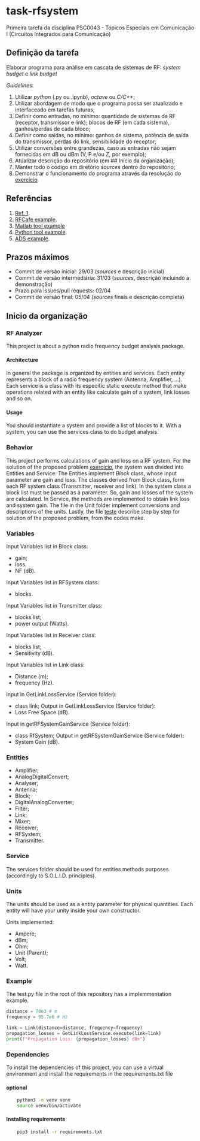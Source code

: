 # task-rfsystem

Primeira tarefa da disciplina PSC0043 - Tópicos Especiais em Comunicação I (Circuitos Integrados para Comunicação)

## Definição da tarefa

Elaborar programa para análise em cascata de sistemas de RF: _system budget_ e _link budget_

_Guidelines_:

1. Utilizar _python_ (.py ou .ipynb), _octave_ ou _C/C++_;
2. Utilizar abordagem de modo que o programa possa ser atualizado e interfaceado em tarefas futuras;
3. Definir como entradas, no mínimo: quantidade de sistemas de RF (receptor, transmissor e link); blocos de RF (em cada sistema), ganhos/perdas de cada bloco;
4. Definir como saídas, no mínimo: ganhos de sistema, potência de saída do transmissor, perdas do link, sensibilidade do receptor;
5. Utilizar conversões entre grandezas, caso as entradas não sejam fornecidas em dB ou dBm (V, P e/ou Z, por exemplo);
6. Atualizar descrição do repositório (em ## Início da organização);
7. Manter todo o código em diretório _sources_ dentro do repositório;
8. Demonstrar o funcionamento do programa através da resolução do [exercício](ex1.pdf).

## Referências

1. [Ref. 1](https://www.phys.hawaii.edu/~anita/new/papers/militaryHandbook/rcvr_sen.pdf).
2. [RFCafe example](https://www.rfcafe.com/references/electrical/cascade-budget.htm).
3. [Matlab tool example](https://www.mathworks.com/help/rf/ug/superheterodyne-receiver-using-rf-budget-analyzer-app.html)
4. [Python tool example](https://github.com/fronzbot/python-rfdesigner).
5. [ADS example](https://literature.cdn.keysight.com/litweb/pdf/ads2004a/pdf/rfsysbudget.pdf).

## Prazos máximos

-   Commit de versão inicial: 29/03 (_sources_ e descrição inicial)
-   Commit de versão intermediária: 31/03 (_sources_, descrição incluíndo a demonstração)
-   Prazo para issues/pull requests: 02/04
-   Commit de versão final: 05/04 (_sources_ finais e descrição completa)

## Inicio da organização

### RF Analyzer

This project is about a python radio frequency budget analysis package.

#### Architecture

In general the package is organized by entities and services. Each entity represents a block of a radio frequency system (Antenna, Amplifier, ...). Each service is a class with its especific static execute method that make operations related with an entity like calculate gain of a system, link losses and so on.

#### Usage

You should instantiate a system and provide a list of blocks to it. With a system, you can use the services class to do budget analysis.

### Behavior

This project performs calculations of gain and loss on a RF system. For the solution of the proposed problem [exercício](ex1.pdf), the system was divided into Entities and Service. The Entities implement _Block_ class, whose input parameter are gain and loss. The classes derived from Block class, form each RF system class (Transmitter, receiver and link). In the system class a block list must be passed as a parameter. So, gain and losses of the system are calculated. In Service, the methods are implemented to obtain link loss and system gain. The file in the Unit folder implement conversions and descriptions of the units. Lastly, the file [teste](test.py) describe step by step for solution of the proposed problem, from the codes make.

### Variables

Input Variables list in Block class:

-   gain;
-   loss.
-   NF (dB).

Input Variables list in RFSystem class:

-   blocks.

Input Variables list in Transmitter class:

-   blocks list;
-   power output (Watts).

Input Variables list in Receiver class:

-   blocks list;
-   Sensitivity (dB).

Input Variables list in Link class:

-   Distance (m);
-   frequency (Hz).

Input in GetLinkLossService (Service folder):

-   class link;
    Output in GetLinkLossService (Service folder):
-   Loss Free Space (dB).

Input in getRFSystemGainService (Service folder):

-   class RfSystem;
    Output in getRFSystemGainService (Service folder):
-   System Gain (dB).

### Entities

-   Amplifier;
-   AnalogDigitalConvert;
-   Analyser;
-   Antenna;
-   Block;
-   DigitalAnalogConverter;
-   Filter;
-   Link;
-   Mixer;
-   Receiver;
-   RFSystem;
-   Transmitter.

### Service

The services folder should be used for entities methods purposes (accordingly to S.O.L.I.D. principles).

### Units

The units should be used as a entity parameter for physical quantities. Each entity will have your unity inside your own constructor.

Units implemented:

-   Ampere;
-   dBm;
-   Ohm;
-   Unit (Parent);
-   Volt;
-   Watt.

### Example

The test.py file in the root of this repository has a implemmentation example.

```py
distance = 70e3 # m
frequency = 95.7e6 # Hz

link = Link(distance=distance, frequency=frequency)
propagation_losses = GetLinkLossService.execute(link=link)
print(f"Propagation Loss: {propagation_losses} dBm")

```

### Dependencies

To install the dependencies of this project, you can use a virtual environment and install the requirements in the requirements.txt file

#### optional

```zsh
    python3 -m venv venv
    source venv/bin/activate
```

#### Installing requirements

```zsh
    pip3 install -r requirements.txt
```
